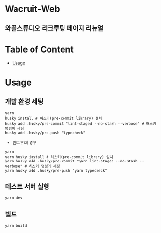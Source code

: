 # Wacruit-Web

## 와플스튜디오 리크루팅 페이지 리뉴얼

# Table of Content

- [Usage](#Usage)

# Usage

## 개발 환경 세팅

```shell
yarn
husky install # 허스키(pre-commit library) 설치
husky add .husky/pre-commit "lint-staged --no-stash --verbose" # 허스키 명령어 세팅
husky add .husky/pre-push "typecheck"

```

- 윈도우의 경우

```shell
yarn
yarn husky install # 허스키(pre-commit library) 설치
yarn husky add .husky/pre-commit "yarn lint-staged --no-stash --verbose" # 허스키 명령어 세팅
yarn husky add .husky/pre-push "yarn typecheck"

```

## 테스트 서버 실행

```shell
yarn dev
```

## 빌드

```shell
yarn build
```

